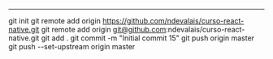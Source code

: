*** 



git init
git remote add origin https://github.com/ndevalais/curso-react-native.git
git remote add origin git@github.com:ndevalais/curso-react-native.git
git add .
git commit -m "Initial commit 15"
git push origin master
git push --set-upstream origin master